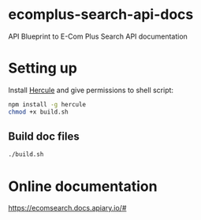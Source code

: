 # ecomplus-search-api-docs
API Blueprint to E-Com Plus Search API documentation

# Setting up
Install [Hercule](https://github.com/jamesramsay/hercule)
and give permissions to shell script:

```bash
npm install -g hercule
chmod +x build.sh
```

## Build doc files
```bash
./build.sh
```

# Online documentation
https://ecomsearch.docs.apiary.io/#
